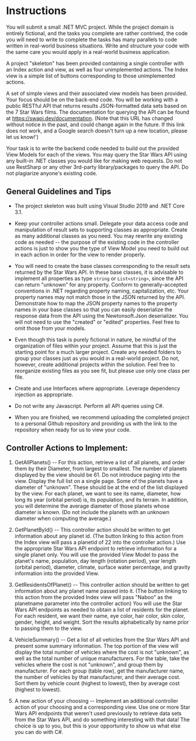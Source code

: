 # Instructions
You will submit a small .NET MVC project. While the project domain is entirely fictional, and the tasks you complete are rather contrived, the code you will need to write to complete the tasks has many parallels to code written in real-world business situations. Write and structure your code with the same care you would apply in a real-world business application.

A project "skeleton" has been provided containing a single controller with an Index action and view, as well as four unimplemented actions. The Index view is a simple list of buttons corresponding to those unimplemented actions.

A set of simple views and their associated view models has been provided. Your focus should be on the back-end code. You will be working with a public RESTful API that returns results JSON-formatted data sets based on the 7 Star Wars films. The documentation for querying the API can be found at https://swapi.dev/documentation. (Note that this URL has changed without notice in the past, and could change again in the future. If this link does not work, and a Google search doesn't turn up a new location, please let us know!')

Your task is to write the backend code needed to build out the provided View Models for each of the views. You may query the Star Wars API using any built-in .NET classes you would like for making web requests. Do not use RestSharp or any other 3rd-party library/packages to query the API. Do not plagiarize anyone's existing code.

General Guidelines and Tips
---------------------------
* The project skeleton was built using Visual Studio 2019 and .NET Core 3.1.  

* Keep your controller actions small. Delegate your data access code and manipulation of result sets to supporting classes as appropriate. Create as many additional classes as you need. You may rewrite any existing code as needed -- the purpose of the existing code in the controller actions is just to show you the type of View Model you need to build out in each action in order for the view to render properly.

* You will need to create the base classes corresponding to the result sets returned by the Star Wars API. In these base classes, it is advisable to implement all properties as type `string` or `List<string>`, since the API can return "unknown" for any property. Conform to generally-accepted conventions in .NET regarding property naming, capitalization, etc. Your property names may not match those in the JSON returned by the API. Demonstrate how to map the JSON property names to the property names in your base classes so that you can easily deserialize the response data from the API using the Newtonsoft.Json deserializer. You will not need to use the "created" or "edited" properties. Feel free to omit those from your models.

* Even though this task is purely fictional in nature, be mindful of the organization of files within your project. Assume that this is just the starting point for a much larger project. Create any needed folders to group your classes just as you would in a real-world project. Do not, however, create additional projects within the solution. Feel free to reorganize existing files as you see fit, but please use only one class per file.

* Create and use Interfaces where appropriate. Leverage dependency injection as appropriate.

* Do not write any Javascript. Perform all API queries using C#.

* When you are finished, we recommend uploading the completed project to a personal Github repository and providing us with the link to the repository when ready for us to view your code.

Controller Actions to Implement:
--------------------------------
1) GetAllPlanets()
   -- For this action, retrieve a list of all planets, and order them by their Diameter, from largest to smallest. The number of planets displayed by the view should be 61. Do not introduce paging into the view. Display the full list on a single page. Some of the planets have a diameter of "unknown". These should be at the end of the list displayed by the view. For each planet, we want to see its name, diameter, how long its year (orbital period) is, its population, and its terrain. In addition, you will determine the average diameter of those planets whose diameter is known. (Do not include the planets with an unknown diameter when computing the average.)
   
2) GetPlanetById()
   -- This controller action should be written to get information about any planet id. (The button linking to this action from the Index view will pass a planetid of 22 into the controller action.) Use the appropriate Star Wars API endpoint to retrieve information for a single planet only. You will use the provided View Model to pass the planet's name, population, day length (rotation period), year length (orbital period), diameter, climate, surface water percentage, and gravity information into the provided View.
   
3) GetResidentsOfPlanet()
   -- This controller action should be written to get information about any planet name passed into it. (The button linking to this action from the provided Index view will pass "Naboo" as the planetname parameter into the controller action) You will use the Star Wars API endpoints as needed to obtain a list of residents for the planet. For each resident, we want their name, eye color, hair color, skin color, gender, height, and weight. Sort the results alphabetically by name prior to passing them to the view.
   
4) VehicleSummary()
   -- Get a list of all vehicles from the Star Wars API and present some summary information. The top portion of the view will display the total number of vehicles where the cost is not "unknown", as well as the total number of unique manufacturers. For the table, take the vehicles where the cost is not "unknown", and group them by manufacturer. For each group (table row), get the manufacturer name, the number of vehicles by that manufacturer, and their average cost. Sort them by vehicle count (highest to lowest), then by average cost (highest to lowest). 

5) A new action of your choosing
   -- Implement an additional controller action of your choosing and a corresponding view. Use one or more Star Wars API endpoints that weren't used previously to retrieve data sets from the Star Wars API, and do something interesting with that data! The choice is up to you, but this is your opportunity to show us what else you can do with C#. 

